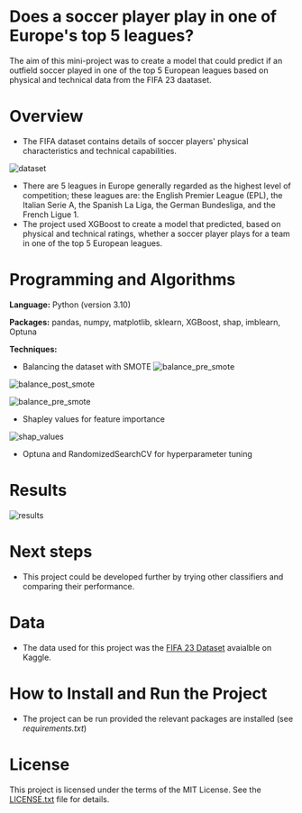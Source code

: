 # Does a soccer player play in one of Europe's top 5 leagues?
The aim of this mini-project was to create a model that could predict if an outfield soccer played in one of the top 5 European leagues based on physical and technical data from the FIFA 23 daataset.

# Overview
* The FIFA dataset contains details of soccer players' physical characteristics and technical capabilities.

![dataset](../Images/dataset.png)

* There are 5 leagues in Europe generally regarded as the highest level of competition; these leagues are: the English Premier League (EPL), the Italian Serie A, the Spanish La Liga, the German Bundesliga, and the French Ligue 1.
* The project used XGBoost to create a model that predicted, based on physical and technical ratings, whether a soccer player plays for a team in one of the top 5 European leagues.

# Programming and Algorithms
**Language:** Python (version 3.10)


**Packages:** pandas, numpy, matplotlib, sklearn, XGBoost, shap, imblearn, Optuna


**Techniques:**
- Balancing the dataset with SMOTE
![balance_pre_smote](../Images/training_data_pre-balance.jpg)

![balance_post_smote](../Images/training_data_post-balance.jpg)

![balance_pre_smote](../Images/training_data_pre-balance.jpg)

- Shapley values for feature importance

![shap_values](../Images/shap_summary_plot.jpg)

- Optuna and RandomizedSearchCV for hyperparameter tuning


# Results
![results](../Images/model_evaluation.png)

# Next steps
- This project could be developed further by trying other classifiers and comparing their performance.

# Data
- The data used for this project was the [FIFA 23 Dataset](https://www.kaggle.com/datasets/stefanoleone992/fifa-23-complete-player-dataset) avaialble on Kaggle.

# How to Install and Run the Project
- The project can be run provided the relevant packages are installed (see _requirements.txt_)

# License
This project is licensed under the terms of the MIT License. See the [LICENSE.txt]() file for details.
